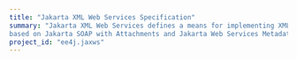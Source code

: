 ```yaml
---
title: "Jakarta XML Web Services Specification"
summary: "Jakarta XML Web Services defines a means for implementing XML-Based Web Services
based on Jakarta SOAP with Attachments and Jakarta Web Services Metadata."
project_id: "ee4j.jaxws"
---
```

